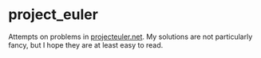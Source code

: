 # project_euler
Attempts on problems in [projecteuler.net](projecteuler.net). My solutions are not particularly fancy, but I hope they are at least easy to read.
